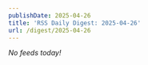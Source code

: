 ```yaml
---
publishDate: 2025-04-26
title: 'RSS Daily Digest: 2025-04-26'
url: /digest/2025-04-26
---
```


_No feeds today!_
